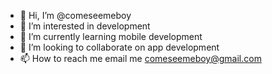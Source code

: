 - 👋 Hi, I’m @comeseemeboy
- 👀 I’m interested in development
- 🌱 I’m currently learning mobile development
- 💞️ I’m looking to collaborate on  app development
- 📫 How to reach me email me comeseemeboy@gmail.com

<!---
comeseemeboy/comeseemeboy is a ✨ special ✨ repository because its `README.md` (this file) appears on your GitHub profile.
You can click the Preview link to take a look at your changes.
--->
